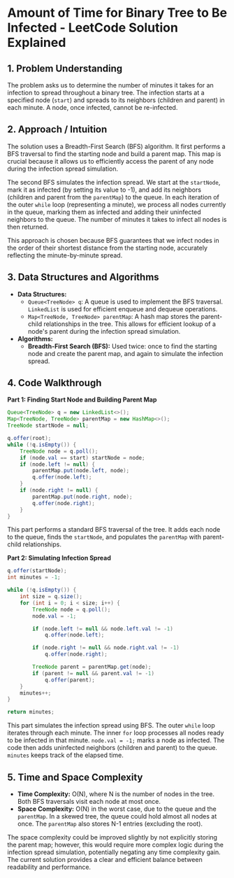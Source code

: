 # Amount of Time for Binary Tree to Be Infected - LeetCode Solution Explained

## 1. Problem Understanding

The problem asks us to determine the number of minutes it takes for an infection to spread throughout a binary tree.  The infection starts at a specified node (`start`) and spreads to its neighbors (children and parent) in each minute.  A node, once infected, cannot be re-infected.

## 2. Approach / Intuition

The solution uses a Breadth-First Search (BFS) algorithm.  It first performs a BFS traversal to find the starting node and build a parent map. This map is crucial because it allows us to efficiently access the parent of any node during the infection spread simulation.

The second BFS simulates the infection spread. We start at the `startNode`, mark it as infected (by setting its value to -1), and add its neighbors (children and parent from the `parentMap`) to the queue. In each iteration of the outer `while` loop (representing a minute), we process all nodes currently in the queue, marking them as infected and adding their uninfected neighbors to the queue. The number of minutes it takes to infect all nodes is then returned.

This approach is chosen because BFS guarantees that we infect nodes in the order of their shortest distance from the starting node, accurately reflecting the minute-by-minute spread.


## 3. Data Structures and Algorithms

* **Data Structures:**
    * `Queue<TreeNode> q`: A queue is used to implement the BFS traversal.  `LinkedList` is used for efficient enqueue and dequeue operations.
    * `Map<TreeNode, TreeNode> parentMap`: A hash map stores the parent-child relationships in the tree.  This allows for efficient lookup of a node's parent during the infection spread simulation.
* **Algorithms:**
    * **Breadth-First Search (BFS):**  Used twice: once to find the starting node and create the parent map, and again to simulate the infection spread.


## 4. Code Walkthrough

**Part 1: Finding Start Node and Building Parent Map**

```java
Queue<TreeNode> q = new LinkedList<>();
Map<TreeNode, TreeNode> parentMap = new HashMap<>();
TreeNode startNode = null;

q.offer(root);
while (!q.isEmpty()) {
    TreeNode node = q.poll();
    if (node.val == start) startNode = node;
    if (node.left != null) {
        parentMap.put(node.left, node);
        q.offer(node.left);
    }
    if (node.right != null) {
        parentMap.put(node.right, node);
        q.offer(node.right);
    }
}
```

This part performs a standard BFS traversal of the tree.  It adds each node to the queue, finds the `startNode`, and populates the `parentMap` with parent-child relationships.

**Part 2: Simulating Infection Spread**

```java
q.offer(startNode);
int minutes = -1; 

while (!q.isEmpty()) {
    int size = q.size();
    for (int i = 0; i < size; i++) {
        TreeNode node = q.poll();
        node.val = -1; 

        if (node.left != null && node.left.val != -1)
            q.offer(node.left);

        if (node.right != null && node.right.val != -1)
            q.offer(node.right);

        TreeNode parent = parentMap.get(node);
        if (parent != null && parent.val != -1)
            q.offer(parent);
    }
    minutes++;
}

return minutes;
```

This part simulates the infection spread using BFS. The outer `while` loop iterates through each minute. The inner `for` loop processes all nodes ready to be infected in that minute.  `node.val = -1;` marks a node as infected.  The code then adds uninfected neighbors (children and parent) to the queue.  `minutes` keeps track of the elapsed time.


## 5. Time and Space Complexity

* **Time Complexity:** O(N), where N is the number of nodes in the tree.  Both BFS traversals visit each node at most once.
* **Space Complexity:** O(N) in the worst case, due to the queue and the `parentMap`. In a skewed tree, the queue could hold almost all nodes at once.  The `parentMap` also stores N-1 entries (excluding the root).

The space complexity could be improved slightly by not explicitly storing the parent map; however, this would require more complex logic during the infection spread simulation, potentially negating any time complexity gain.  The current solution provides a clear and efficient balance between readability and performance.
